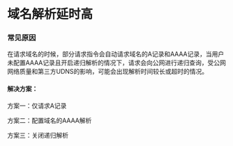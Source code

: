 # 域名解析延时高

### 常见原因

在请求域名的时候，部分请求指令会自动请求域名的A记录和AAAA记录，当用户未配置AAAA记录且开启递归解析的情况下，请求会向公网进行递归查询，受公网网络质量和第三方UDNS的影响，可能会出现解析时间较长或超时的情况。

#### 解决方案：

方案一：仅请求A记录

方案二：配置域名的AAAA解析

方案三：关闭递归解析

